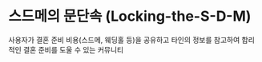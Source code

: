 # 스드메의 문단속 (Locking-the-S-D-M)
사용자가 결혼 준비 비용(스드메, 웨딩홀 등)을 공유하고 타인의 정보를 참고하여 합리적인 결혼 준비를 도울 수 있는 커뮤니티
